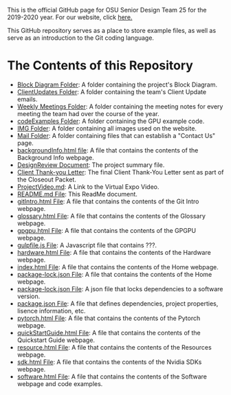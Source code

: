This is the official GitHub page for OSU Senior Design Team 25 for the 2019-2020 year. For our website, click <a href="https://osusdgpu.github.io/">here.</a>

This GitHub repository serves as a place to store example files, as well as serve as an introduction to the Git coding language. 

<h1>The Contents of this Repository</h1>

<ul>
  <li><a href="https://github.com/osusdgpu/osusdgpu.github.io/tree/master/Block_Diagram">Block Diagram Folder</a>: A folder containing the project's Block Diagram.</li>
    <li><a href="https://github.com/osusdgpu/osusdgpu.github.io/tree/master/ClientUpdates">ClientUpdates Folder</a>: A folder containing the team's Client Update emails.</li>
    <li><a href="https://github.com/osusdgpu/osusdgpu.github.io/tree/master/Weekly_Meetings">Weekly Meetings Folder</a>: A folder containing the meeting notes for every meeting the team had over the course of the year.</li>
  <li><a href="https://github.com/osusdgpu/osusdgpu.github.io/tree/master/codeExamples">codeExamples Folder</a>: A folder containing the GPU example code.</li>
  <li><a href="https://github.com/osusdgpu/osusdgpu.github.io/tree/master/img">IMG Folder</a>: A folder containing all images used on the website.</li>
  <li><a href="https://github.com/osusdgpu/osusdgpu.github.io/tree/master/mail">Mail Folder</a>: A folder containing files that can establish a "Contact Us" page.</li>
  <li><a href="https://github.com/osusdgpu/osusdgpu.github.io/tree/master/backgroundInfo.html">backgroundInfo.html file</a>: A file that contains the contents of the Background Info webpage.</li>
    <li><a href="https://github.com/osusdgpu/osusdgpu.github.io/tree/master/DesignReview.pdf">DesignReview Document</a>: The project summary file.</li>
    <li><a href="https://github.com/osusdgpu/osusdgpu.github.io/tree/master/Final_Client_Thank_You_Letter.pdf">Client Thank-you Letter</a>: The final Client Thank-You Letter sent as part of the Closeout Packet.</li>
  <li><a href="https://github.com/osusdgpu/osusdgpu.github.io/blob/master/ProjectVideo.md">ProjectVideo.md</a>: A Link to the Virtual Expo Video.</li>
  <li><a href="https://github.com/osusdgpu/osusdgpu.github.io/tree/master/README.md">README.md File</a>: This ReadMe document.</li>
  <li><a href="https://github.com/osusdgpu/osusdgpu.github.io/tree/master/gitIntro.html">gitIntro.html File</a>: A file that contains the contents of the Git Intro webpage.</li>
  <li><a href="https://github.com/osusdgpu/osusdgpu.github.io/tree/master/glossary.html">glossary.html File</a>: A file that contains the contents of the Glossary webpage.</li>
  <li><a href="https://github.com/osusdgpu/osusdgpu.github.io/tree/master/gpgpu.html">gpgpu.html File</a>: A file that contains the contents of the GPGPU webpage.</li>
  <li><a href="https://github.com/osusdgpu/osusdgpu.github.io/tree/master/gulpfile.js">gulpfile.js File</a>: A Javascript file that contains ???.</li>
  <li><a href="https://github.com/osusdgpu/osusdgpu.github.io/tree/master/gitIntro.html">hardware.html File</a>: A file that contains the contents of the Hardware webpage.</li>
  <li><a href="https://github.com/osusdgpu/osusdgpu.github.io/tree/master/index.html">index.html File</a>: A file that contains the contents of the Home webpage.</li>
  <li><a href="https://github.com/osusdgpu/osusdgpu.github.io/tree/master/package-lock.json">package-lock.json File</a>: A file that contains the contents of the Home webpage.</li>
  <li><a href="https://github.com/osusdgpu/osusdgpu.github.io/tree/master/package-lock.json">package-lock.json File</a>: A json file that locks dependencies to a software version.</li>
  <li><a href="https://github.com/osusdgpu/osusdgpu.github.io/tree/master/package.json">package.json File</a>: A file that defines dependencies, project properties, lisence information, etc.</li>
  <li><a href="https://github.com/osusdgpu/osusdgpu.github.io/tree/master/pytorch.html">pytorch.html File</a>: A file that contains the contents of the Pytorch webpage.</li>
  <li><a href="https://github.com/osusdgpu/osusdgpu.github.io/tree/master/quickStartGuide.html">quickStartGuide.html File</a>: A file that contains the contents of the Quickstart Guide webpage.</li>
  <li><a href="https://github.com/osusdgpu/osusdgpu.github.io/tree/master/resources.html">resource.html File</a>: A file that contains the contents of the Resources webpage.</li>
  <li><a href="https://github.com/osusdgpu/osusdgpu.github.io/tree/master/sdk.html">sdk.html File</a>: A file that contains the contents of the Nvidia SDKs webpage.</li>
  <li><a href="https://github.com/osusdgpu/osusdgpu.github.io/tree/master/index.html">software.html File</a>: A file that contains the contents of the Software webpage and code examples.</li>
</ul>
